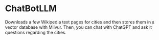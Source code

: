 # ChatBotLLM
Downloads a few Wikipedia text pages for cities and then stores them in a vector database with Milvur. Then, you can chat with ChatGPT and ask it questions regarding the cities.
